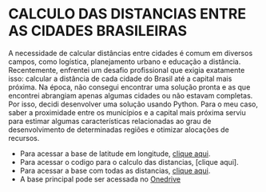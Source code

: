 # CALCULO DAS DISTANCIAS ENTRE AS CIDADES BRASILEIRAS

A necessidade de calcular distâncias entre cidades é comum em diversos campos, como logística, planejamento urbano e educação a distância. Recentemente, enfrentei um desafio profissional que exigia exatamente isso: calcular a distância de cada cidade do Brasil até a capital mais próxima. Na época, não consegui encontrar uma solução pronta e as que encontrei abrangiam apenas algumas cidades ou não estavam completas. Por isso, decidi desenvolver uma solução usando Python.
Para o meu caso, saber a proximidade entre os municípios e a capital mais próxima serviu para estimar algumas características relacionadas ao grau de desenvolvimento de determinadas regiões e otimizar alocações de recursos.

- Para acessar a base de latitude em longitude, [clique aqui](https://github.com/mateusengq/DISTANCIA_MUNICIPIOS_BRASIL/tree/main/BASES).
- Para acessar o codigo para o calculo das distancias, [clique aqui].
- Para acessar a base com todas as distancias, [clique aqui](https://github.com/mateusengq/DISTANCIA_MUNICIPIOS_BRASIL/tree/main/BASES).
-   A base principal pode ser acessada no [Onedrive](https://1drv.ms/f/s!ArBAp6uvPxxSkP85almwcAxfseldzg?e=zBmQhI)
